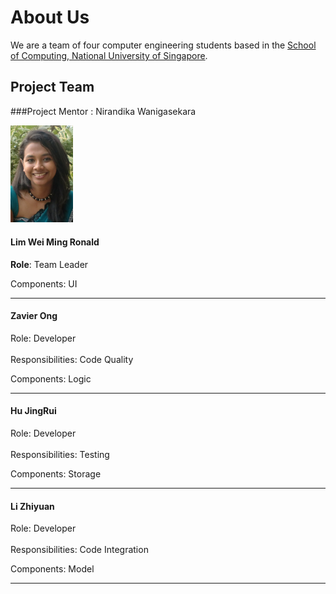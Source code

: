 # About Us

We are a team of four computer engineering students based in the [School of Computing, National University of Singapore](http://www.comp.nus.edu.sg).

## Project Team

###Project Mentor :  Nirandika Wanigasekara  

<img src="images/CIMG2539.JPG" width="100"><br>

#### Lim Wei Ming Ronald
**Role**: Team Leader

Components: UI

-----

#### Zavier Ong 
Role: Developer <br>  
Responsibilities: Code Quality

Components: Logic

-----

#### Hu JingRui
Role: Developer <br>  
Responsibilities: Testing

Components: Storage

-----

#### Li Zhiyuan
Role: Developer <br>  
Responsibilities: Code Integration

Components: Model

-----